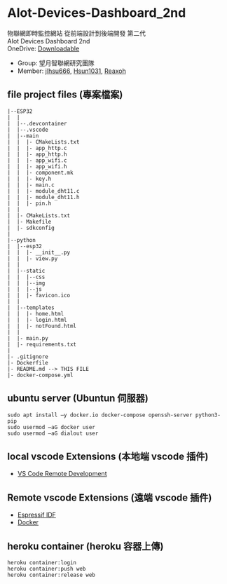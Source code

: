 # AIot-Devices-Dashboard_2nd
物聯網即時監控網站 從前端設計到後端開發 第二代<br>
AIot Devices Dashboard 2nd<br>
OneDrive: [Downloadable](https://liveknuedu-my.sharepoint.com/personal/srl_live_knu_edu_tw/_layouts/15/onedrive.aspx?id=%2Fpersonal%2Fsrl%5Flive%5Fknu%5Fedu%5Ftw%2FDocuments%2FShared%20with%20Everyone%2FLectures%2F%E6%A0%A1%E5%A4%96%2FAIoT%2F20220721%5FAIot%2DDevices%2DDashboard%5F2nd%2FDownloadable&ga=1)

* Group: 望月智聯網研究團隊
* Member: [jlhsu666](https://github.com/jlhsu666), [Hsun1031](https://github.com/Hsun1031), [Reaxoh](https://github.com/Reaxoh)

## file project files (專案檔案)
```
|--ESP32
|  |
|  |--.devcontainer
|  |--.vscode
|  |--main
|  |  |- CMakeLists.txt
|  |  |- app_http.c
|  |  |- app_http.h
|  |  |- app_wifi.c
|  |  |- app_wifi.h
|  |  |- component.mk
|  |  |- key.h
|  |  |- main.c
|  |  |- module_dht11.c
|  |  |- module_dht11.h
|  |  |- pin.h
|  |
|  |- CMakeLists.txt
|  |- Makefile
|  |- sdkconfig
|  
|--python
|  |--esp32
|  |  |- __init__.py
|  |  |- view.py
|  |
|  |--static
|  |  |--css
|  |  |--img
|  |  |--js
|  |  |- favicon.ico
|  |
|  |--templates
|  |  |- home.html
|  |  |- login.html
|  |  |- notFound.html
|  |
|  |- main.py
|  |- requirements.txt
|
|- .gitignore
|- Dockerfile
|- README.md --> THIS FILE
|- docker-compose.yml
```

## ubuntu server (Ubuntun 伺服器)
```
sudo apt install –y docker.io docker-compose openssh-server python3-pip
sudo usermod –aG docker user
sudo usermod –aG dialout user
```

## local vscode Extensions (本地端 vscode 插件)
- [VS Code Remote Development](https://marketplace.visualstudio.com/items?itemName=ms-vscode-remote.vscode-remote-extensionpack)

## Remote vscode Extensions (遠端 vscode 插件)
- [Espressif IDF](https://marketplace.visualstudio.com/items?itemName=espressif.esp-idf-extension)
- [Docker](https://marketplace.visualstudio.com/items?itemName=ms-azuretools.vscode-docker)

## heroku container (heroku 容器上傳)
```
heroku container:login
heroku container:push web
heroku container:release web
```
